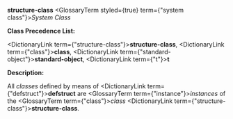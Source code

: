 **structure-class** <GlossaryTerm styled={true} term={"system class"}><i>System Class</i></GlossaryTerm> 



**Class Precedence List:** 



<DictionaryLink  term={"structure-class"}><b>structure-class</b></DictionaryLink>, <DictionaryLink  term={"class"}><b>class</b></DictionaryLink>, <DictionaryLink  term={"standard-object"}><b>standard-object</b></DictionaryLink>, <DictionaryLink  term={"t"}><b>t</b></DictionaryLink> 



**Description:** 



All *classes* defined by means of <DictionaryLink  term={"defstruct"}><b>defstruct</b></DictionaryLink> are <GlossaryTerm  term={"instance"}><i>instances</i></GlossaryTerm> of the <GlossaryTerm  term={"class"}><i>class</i></GlossaryTerm> <DictionaryLink  term={"structure-class"}><b>structure-class</b></DictionaryLink>. 